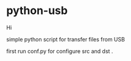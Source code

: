 # python-usb
Hi 

simple python script for transfer files from USB

first run conf.py for configure src and dst .
